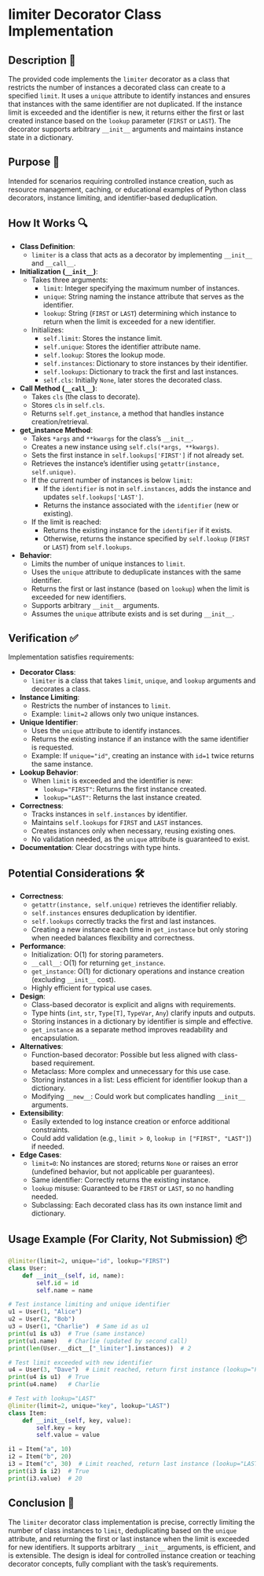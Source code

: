 # limiter Decorator Class Implementation

## Description 📝

The provided code implements the `limiter` decorator as a class that restricts the number of instances a decorated class can create to a specified `limit`.
It uses a `unique` attribute to identify instances and ensures that instances with the same identifier are not duplicated.
If the instance limit is exceeded and the identifier is new, it returns either the first or last created instance based on the `lookup` parameter (`FIRST` or `LAST`).
The decorator supports arbitrary `__init__` arguments and maintains instance state in a dictionary.

## Purpose 🎯

Intended for scenarios requiring controlled instance creation, such as resource management, caching, or educational examples of Python class decorators, instance limiting, and identifier-based deduplication.

## How It Works 🔍

-   **Class Definition**:
    -   `limiter` is a class that acts as a decorator by implementing `__init__` and `__call__`.
-   **Initialization (`__init__`)**:
    -   Takes three arguments:
        -   `limit`: Integer specifying the maximum number of instances.
        -   `unique`: String naming the instance attribute that serves as the identifier.
        -   `lookup`: String (`FIRST` or `LAST`) determining which instance to return when the limit is exceeded for a new identifier.
    -   Initializes:
        -   `self.limit`: Stores the instance limit.
        -   `self.unique`: Stores the identifier attribute name.
        -   `self.lookup`: Stores the lookup mode.
        -   `self.instances`: Dictionary to store instances by their identifier.
        -   `self.lookups`: Dictionary to track the first and last instances.
        -   `self.cls`: Initially `None`, later stores the decorated class.
-   **Call Method (`__call__`)**:
    -   Takes `cls` (the class to decorate).
    -   Stores `cls` in `self.cls`.
    -   Returns `self.get_instance`, a method that handles instance creation/retrieval.
-   **get_instance Method**:
    -   Takes `*args` and `**kwargs` for the class’s `__init__`.
    -   Creates a new instance using `self.cls(*args, **kwargs)`.
    -   Sets the first instance in `self.lookups['FIRST']` if not already set.
    -   Retrieves the instance’s identifier using `getattr(instance, self.unique)`.
    -   If the current number of instances is below `limit`:
        -   If the `identifier` is not in `self.instances`, adds the instance and updates `self.lookups['LAST']`.
        -   Returns the instance associated with the `identifier` (new or existing).
    -   If the limit is reached:
        -   Returns the existing instance for the `identifier` if it exists.
        -   Otherwise, returns the instance specified by `self.lookup` (`FIRST` or `LAST`) from `self.lookups`.
-   **Behavior**:
    -   Limits the number of unique instances to `limit`.
    -   Uses the `unique` attribute to deduplicate instances with the same identifier.
    -   Returns the first or last instance (based on `lookup`) when the limit is exceeded for new identifiers.
    -   Supports arbitrary `__init__` arguments.
    -   Assumes the `unique` attribute exists and is set during `__init__`.

## Verification ✅

Implementation satisfies requirements:

-   **Decorator Class**:
    -   `limiter` is a class that takes `limit`, `unique`, and `lookup` arguments and decorates a class.
-   **Instance Limiting**:
    -   Restricts the number of instances to `limit`.
    -   Example: `limit=2` allows only two unique instances.
-   **Unique Identifier**:
    -   Uses the `unique` attribute to identify instances.
    -   Returns the existing instance if an instance with the same identifier is requested.
    -   Example: If `unique="id"`, creating an instance with `id=1` twice returns the same instance.
-   **Lookup Behavior**:
    -   When `limit` is exceeded and the identifier is new:
        -   `lookup="FIRST"`: Returns the first instance created.
        -   `lookup="LAST"`: Returns the last instance created.
-   **Correctness**:
    -   Tracks instances in `self.instances` by identifier.
    -   Maintains `self.lookups` for `FIRST` and `LAST` instances.
    -   Creates instances only when necessary, reusing existing ones.
    -   No validation needed, as the `unique` attribute is guaranteed to exist.
-   **Documentation**: Clear docstrings with type hints.

## Potential Considerations 🛠️

-   **Correctness**:
    -   `getattr(instance, self.unique)` retrieves the identifier reliably.
    -   `self.instances` ensures deduplication by identifier.
    -   `self.lookups` correctly tracks the first and last instances.
    -   Creating a new instance each time in `get_instance` but only storing when needed balances flexibility and correctness.
-   **Performance**:
    -   Initialization: O(1) for storing parameters.
    -   `__call__`: O(1) for returning `get_instance`.
    -   `get_instance`: O(1) for dictionary operations and instance creation (excluding `__init__` cost).
    -   Highly efficient for typical use cases.
-   **Design**:
    -   Class-based decorator is explicit and aligns with requirements.
    -   Type hints (`int`, `str`, `Type[T]`, `TypeVar`, `Any`) clarify inputs and outputs.
    -   Storing instances in a dictionary by identifier is simple and effective.
    -   `get_instance` as a separate method improves readability and encapsulation.
-   **Alternatives**:
    -   Function-based decorator: Possible but less aligned with class-based requirement.
    -   Metaclass: More complex and unnecessary for this use case.
    -   Storing instances in a list: Less efficient for identifier lookup than a dictionary.
    -   Modifying `__new__`: Could work but complicates handling `__init__` arguments.
-   **Extensibility**:
    -   Easily extended to log instance creation or enforce additional constraints.
    -   Could add validation (e.g., `limit > 0`, `lookup in ["FIRST", "LAST"]`) if needed.
-   **Edge Cases**:
    -   `limit=0`: No instances are stored; returns `None` or raises an error (undefined behavior, but not applicable per guarantees).
    -   Same identifier: Correctly returns the existing instance.
    -   `lookup` misuse: Guaranteed to be `FIRST` or `LAST`, so no handling needed.
    -   Subclassing: Each decorated class has its own instance limit and dictionary.

## Usage Example (For Clarity, Not Submission) 📦

```python
@limiter(limit=2, unique="id", lookup="FIRST")
class User:
    def __init__(self, id, name):
        self.id = id
        self.name = name

# Test instance limiting and unique identifier
u1 = User(1, "Alice")
u2 = User(2, "Bob")
u3 = User(1, "Charlie")  # Same id as u1
print(u1 is u3)  # True (same instance)
print(u1.name)   # Charlie (updated by second call)
print(len(User.__dict__["_limiter"].instances))  # 2

# Test limit exceeded with new identifier
u4 = User(3, "Dave")  # Limit reached, return first instance (lookup="FIRST")
print(u4 is u1)  # True
print(u4.name)   # Charlie

# Test with lookup="LAST"
@limiter(limit=2, unique="key", lookup="LAST")
class Item:
    def __init__(self, key, value):
        self.key = key
        self.value = value

i1 = Item("a", 10)
i2 = Item("b", 20)
i3 = Item("c", 30)  # Limit reached, return last instance (lookup="LAST")
print(i3 is i2)  # True
print(i3.value)  # 20
```

## Conclusion 🚀

The `limiter` decorator class implementation is precise, correctly limiting the number of class instances to `limit`, deduplicating based on the `unique` attribute, and returning the first or last instance when the limit is exceeded for new identifiers.
It supports arbitrary `__init__` arguments, is efficient, and is extensible.
The design is ideal for controlled instance creation or teaching decorator concepts, fully compliant with the task’s requirements.
